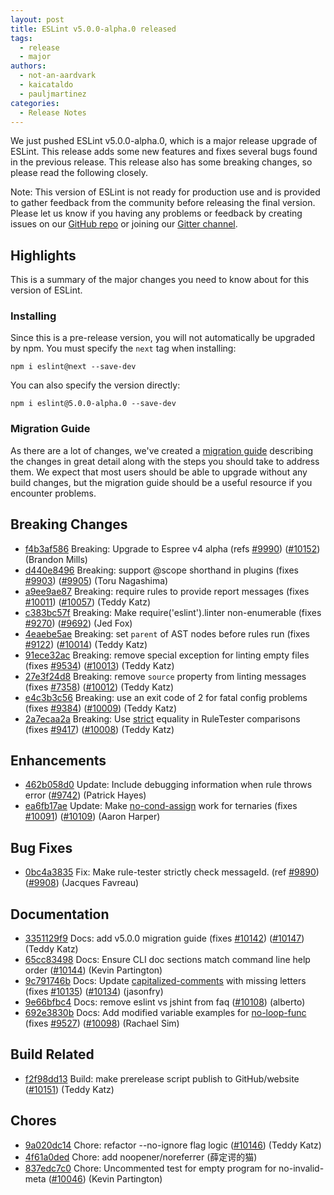 ```yaml
---
layout: post
title: ESLint v5.0.0-alpha.0 released
tags:
  - release
  - major
authors:
  - not-an-aardvark
  - kaicataldo
  - pauljmartinez
categories:
  - Release Notes
---
```


We just pushed ESLint v5.0.0-alpha.0, which is a major release upgrade of ESLint. This release adds some new features and fixes several bugs found in the previous release. This release also has some breaking changes, so please read the following closely.

Note: This version of ESLint is not ready for production use and is provided to gather feedback from the community before releasing the final version. Please let us know if you having any problems or feedback by creating issues on our [GitHub repo](https://github.com/eslint/eslint) or joining our [Gitter channel](https://gitter.im/eslint/eslint).

## Highlights

This is a summary of the major changes you need to know about for this version of ESLint.

### Installing

Since this is a pre-release version, you will not automatically be upgraded by npm. You must specify the `next` tag when installing:

```
npm i eslint@next --save-dev
```

You can also specify the version directly:

```
npm i eslint@5.0.0-alpha.0 --save-dev
```

### Migration Guide

As there are a lot of changes, we've created a [migration guide](/docs/5.0.0/user-guide/migrating-to-5.0.0) describing the changes in great detail along with the steps you should take to address them. We expect that most users should be able to upgrade without any build changes, but the migration guide should be a useful resource if you encounter problems.


## Breaking Changes


* [f4b3af586](https://github.com/eslint/eslint/commit/f4b3af586) Breaking: Upgrade to Espree v4 alpha (refs [#9990](https://github.com/eslint/eslint/issues/9990)) ([#10152](https://github.com/eslint/eslint/issues/10152)) (Brandon Mills)
* [d440e8496](https://github.com/eslint/eslint/commit/d440e8496) Breaking: support @scope shorthand in plugins (fixes [#9903](https://github.com/eslint/eslint/issues/9903)) ([#9905](https://github.com/eslint/eslint/issues/9905)) (Toru Nagashima)
* [a9ee9ae87](https://github.com/eslint/eslint/commit/a9ee9ae87) Breaking: require rules to provide report messages (fixes [#10011](https://github.com/eslint/eslint/issues/10011)) ([#10057](https://github.com/eslint/eslint/issues/10057)) (Teddy Katz)
* [c383bc57f](https://github.com/eslint/eslint/commit/c383bc57f) Breaking: Make require('eslint').linter non-enumerable (fixes [#9270](https://github.com/eslint/eslint/issues/9270)) ([#9692](https://github.com/eslint/eslint/issues/9692)) (Jed Fox)
* [4eaebe5ae](https://github.com/eslint/eslint/commit/4eaebe5ae) Breaking: set `parent` of AST nodes before rules run (fixes [#9122](https://github.com/eslint/eslint/issues/9122)) ([#10014](https://github.com/eslint/eslint/issues/10014)) (Teddy Katz)
* [91ece32ac](https://github.com/eslint/eslint/commit/91ece32ac) Breaking: remove special exception for linting empty files (fixes [#9534](https://github.com/eslint/eslint/issues/9534)) ([#10013](https://github.com/eslint/eslint/issues/10013)) (Teddy Katz)
* [27e3f24d8](https://github.com/eslint/eslint/commit/27e3f24d8) Breaking: remove `source` property from linting messages (fixes [#7358](https://github.com/eslint/eslint/issues/7358)) ([#10012](https://github.com/eslint/eslint/issues/10012)) (Teddy Katz)
* [e4c3b3c56](https://github.com/eslint/eslint/commit/e4c3b3c56) Breaking: use an exit code of 2 for fatal config problems (fixes [#9384](https://github.com/eslint/eslint/issues/9384)) ([#10009](https://github.com/eslint/eslint/issues/10009)) (Teddy Katz)
* [2a7ecaa2a](https://github.com/eslint/eslint/commit/2a7ecaa2a) Breaking: Use [strict](/docs/rules/strict) equality in RuleTester comparisons (fixes [#9417](https://github.com/eslint/eslint/issues/9417)) ([#10008](https://github.com/eslint/eslint/issues/10008)) (Teddy Katz)






## Enhancements


* [462b058d0](https://github.com/eslint/eslint/commit/462b058d0) Update: Include debugging information when rule throws error ([#9742](https://github.com/eslint/eslint/issues/9742)) (Patrick Hayes)
* [ea6fb17ae](https://github.com/eslint/eslint/commit/ea6fb17ae) Update: Make [no-cond-assign](/docs/rules/no-cond-assign) work for ternaries (fixes [#10091](https://github.com/eslint/eslint/issues/10091)) ([#10109](https://github.com/eslint/eslint/issues/10109)) (Aaron Harper)




## Bug Fixes


* [0bc4a3835](https://github.com/eslint/eslint/commit/0bc4a3835) Fix: Make rule-tester strictly check messageId. (ref [#9890](https://github.com/eslint/eslint/issues/9890)) ([#9908](https://github.com/eslint/eslint/issues/9908)) (Jacques Favreau)




## Documentation


* [3351129f9](https://github.com/eslint/eslint/commit/3351129f9) Docs: add v5.0.0 migration guide (fixes [#10142](https://github.com/eslint/eslint/issues/10142)) ([#10147](https://github.com/eslint/eslint/issues/10147)) (Teddy Katz)
* [65cc83498](https://github.com/eslint/eslint/commit/65cc83498) Docs: Ensure CLI doc sections match command line help order ([#10144](https://github.com/eslint/eslint/issues/10144)) (Kevin Partington)
* [9c791746b](https://github.com/eslint/eslint/commit/9c791746b) Docs: Update [capitalized-comments](/docs/rules/capitalized-comments) with missing letters (fixes [#10135](https://github.com/eslint/eslint/issues/10135)) ([#10134](https://github.com/eslint/eslint/issues/10134)) (jasonfry)
* [9e66bfbc4](https://github.com/eslint/eslint/commit/9e66bfbc4) Docs: remove eslint vs jshint from faq ([#10108](https://github.com/eslint/eslint/issues/10108)) (alberto)
* [692e3830b](https://github.com/eslint/eslint/commit/692e3830b) Docs: Add modified variable examples for [no-loop-func](/docs/rules/no-loop-func) (fixes [#9527](https://github.com/eslint/eslint/issues/9527)) ([#10098](https://github.com/eslint/eslint/issues/10098)) (Rachael Sim)






## Build Related


* [f2f98dd13](https://github.com/eslint/eslint/commit/f2f98dd13) Build: make prerelease script publish to GitHub/website ([#10151](https://github.com/eslint/eslint/issues/10151)) (Teddy Katz)




## Chores


* [9a020dc14](https://github.com/eslint/eslint/commit/9a020dc14) Chore: refactor --no-ignore flag logic ([#10146](https://github.com/eslint/eslint/issues/10146)) (Teddy Katz)
* [4f61a0ded](https://github.com/eslint/eslint/commit/4f61a0ded) Chore: add noopener/noreferrer (薛定谔的猫)
* [837edc7c0](https://github.com/eslint/eslint/commit/837edc7c0) Chore: Uncommented test for empty program for no-invalid-meta ([#10046](https://github.com/eslint/eslint/issues/10046)) (Kevin Partington)

